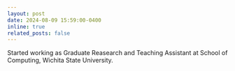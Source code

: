 ```yaml
---
layout: post
date: 2024-08-09 15:59:00-0400
inline: true
related_posts: false
---
```


Started working as Graduate Reasearch and Teaching Assistant at School of Computing, Wichita State University.
